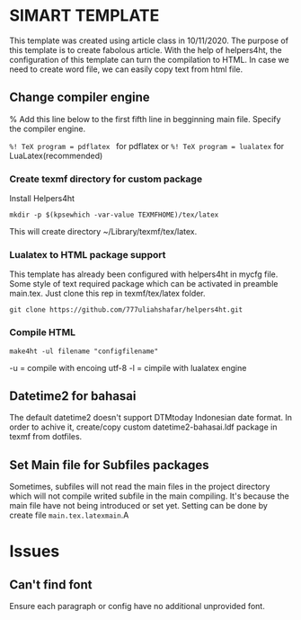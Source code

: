 # SIMART TEMPLATE

This template was created using article class in 10/11/2020. The purpose of this template is to create fabolous article. With the help of helpers4ht, the configuration of this template can turn the compilation to HTML. In case we need to create word file, we can easily copy text from html file.

## Change compiler engine

% Add this line below to the first fifth line in begginning main file. Specify the compiler engine.

`%! TeX program = pdflatex ` for pdflatex
or
`%! TeX program = lualatex` for LuaLatex(recommended)

### Create texmf directory for custom package

Install Helpers4ht

`mkdir -p $(kpsewhich -var-value TEXMFHOME)/tex/latex`

This will create directory ~/Library/texmf/tex/latex.

### Lualatex to HTML package support

This template has already been configured with helpers4ht in mycfg file. Some style of text required package which can be activated in preamble main.tex. Just clone this rep in texmf/tex/latex folder.

`git clone https://github.com/777uliahshafar/helpers4ht.git`

### Compile HTML

`make4ht -ul filename "configfilename"`

-u = compile with encoing utf-8
-l = cimpile with lualatex engine

## Datetime2 for bahasai

The default datetime2 doesn't support DTMtoday Indonesian date format. In order to achive it, create/copy custom datetime2-bahasai.ldf package in texmf from dotfiles.

## Set Main file for Subfiles packages

Sometimes, subfiles will not read the main files in the project directory which will not compile writed subfile in the main compiling. It's because the main file have not being introduced or set yet. Setting can be done by create file `main.tex.latexmain`.A

# Issues

## Can't find font

Ensure each paragraph or config have no additional unprovided font.
